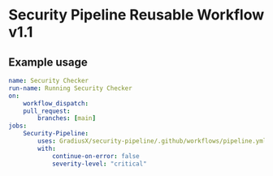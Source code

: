 # Security Pipeline Reusable Workflow v1.1

## Example usage

```yaml
name: Security Checker
run-name: Running Security Checker
on:
    workflow_dispatch:
    pull_request:
        branches: [main]
jobs:
    Security-Pipeline:
        uses: GradiusX/security-pipeline/.github/workflows/pipeline.yml@v1.1
        with:
            continue-on-error: false
            severity-level: "critical"
```
